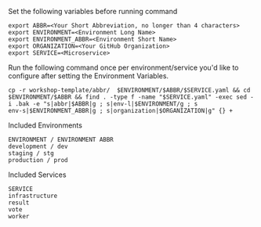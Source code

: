 Set the following variables before running command

``` console
export ABBR=<Your Short Abbreviation, no longer than 4 characters>
export ENVIRONMENT=<Environment Long Name>
export ENVIRONMENT_ABBR=<Environment Short Name>
export ORGANIZATION=<Your GitHub Organization>
export SERVICE=<Microservice>
```

Run the following command once per environment/service you'd like to configure after setting the Environment Variables.

``` console
cp -r workshop-template/abbr/  $ENVIRONMENT/$ABBR/$SERVICE.yaml && cd $ENVIRONMENT/$ABBR && find . -type f -name "$SERVICE.yaml" -exec sed -i .bak -e "s|abbr|$ABBR|g ; s|env-l|$ENVIRONMENT/g ; s
env-s|$ENVIRONMENT_ABBR|g ; s|organization|$ORGANIZATION|g" {} +
```

Included Environments
```
ENVIRONMENT / ENVIRONMENT ABBR
development / dev
staging / stg
production / prod
```

Included Services
```
SERVICE
infrastructure
result
vote
worker
```